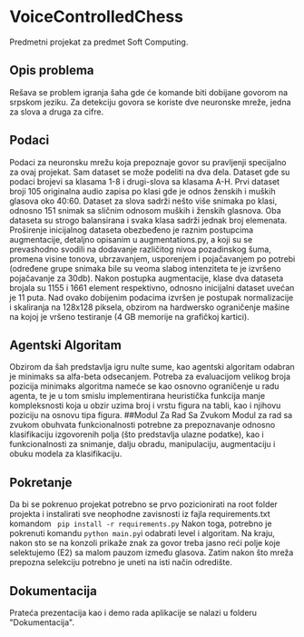 # VoiceControlledChess
Predmetni projekat za predmet Soft Computing.
## Opis problema
Rešava se problem igranja šaha gde će komande biti dobijane govorom na srpskom jeziku. Za detekciju govora se koriste dve neuronske mreže, jedna za slova a druga za cifre.
## Podaci
Podaci za neuronsku mrežu koja prepoznaje govor su pravljenji specijalno za ovaj projekat. Sam dataset se može podeliti na dva dela. Dataset gde su podaci brojevi sa klasama 1-8 i drugi-slova sa klasama A-H. Prvi dataset broji 105 originalna audio zapisa po klasi gde je odnos ženskih i muških glasova oko 40:60. Dataset za slova sadrži nešto više snimaka po klasi, odnosno 151 snimak sa sličnim odnosom muških i ženskih glasnova. Oba dataseta su strogo balansirana i svaka klasa sadrži jednak broj elemenata. Proširenje inicijalnog dataseta obezbeđeno je raznim postupcima augmentacije, detaljno opisanim u augmentations.py, a koji su se prevashodno svodili na dodavanje različitog nivoa pozadinskog šuma, promena visine tonova, ubrzavanjem, usporenjem i pojačavanjem po potrebi (određene grupe snimaka bile su veoma slabog intenziteta te je izvršeno pojačavanje za 30db). Nakon postupka augmentacije, klase dva dataseta brojala su 1155 i 1661 element respektivno, odnosno inicijalni dataset uvećan je 11 puta. Nad ovako dobijenim podacima izvršen je postupak normalizacije i skaliranja na 128x128 piksela, obzirom na hardwersko ograničenje mašine na kojoj je vršeno testiranje (4 GB memorije na grafičkoj kartici).
## Agentski Algoritam
Obzirom da šah predstavlja igru nulte sume, kao agentski algoritam odabran je minimaks sa alfa-beta odsecanjem. Potreba za evaluacijom velikog broja pozicija minimaks algoritma nameće se kao osnovno ograničenje u radu agenta, te je u tom smislu implementirana heuristička funkcija manje kompleksnosti koja u obzir uzima broj i vrstu figura na tabli, kao i njihovu poziciju na osnovu tipa figura.
##Modul Za Rad Sa Zvukom
Modul za rad sa zvukom obuhvata funkcionalnosti potrebne za prepoznavanje odnosno klasifikaciju izgovorenih polja (što predstavlja ulazne podatke), kao i funkcionalnosti za snimanje, dalju obradu, manipulaciju, augmentaciju i obuku modela za klasifikaciju.

## Pokretanje
Da bi se pokrenuo projekat potrebno se prvo pozicionirati na root folder projekta i instalirati sve neophodne zavisnosti iz fajla requirements.txt komandom ``` pip install -r requirements.py```
Nakon toga, potrebno je pokrenuti komandu ```python main.py```i odabrati level i algoritam. Na kraju, nakon sto se na konzoli prikaže znak za govor treba jasno reći polje koje selektujemo (E2) sa malom pauzom između glasova. Zatim nakon što mreža prepozna selekciju potrebno je uneti na isti način odredište.

## Dokumentacija
Prateća prezentacija kao i demo rada aplikacije se nalazi u folderu "Dokumentacija".
